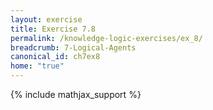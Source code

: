 ```yaml
---
layout: exercise
title: Exercise 7.8
permalink: /knowledge-logic-exercises/ex_8/
breadcrumb: 7-Logical-Agents
canonical_id: ch7ex8
home: "true"
---
```


{% include mathjax_support %}


